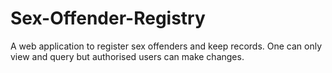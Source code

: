 # Sex-Offender-Registry
A web application to register sex offenders and keep records. One can only view and query but authorised users can make changes.
